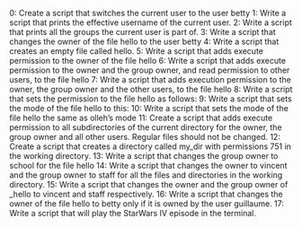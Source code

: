 0: Create a script that switches the current user to the user betty
1: Write a script that prints the effective username of the current user.
2: Write a script that prints all the groups the current user is part of.
3: Write a script that changes the owner of the file hello to the user betty
4: Write a script that creates an empty file called hello.
5: Write a script that adds execute permission to the owner of the file hello
6: Write a script that adds execute permission to the owner and the group owner, and read permission to other users, to the file hello
7: Write a script that adds execution permission to the owner, the group owner and the other users, to the file hello
8: Write a script that sets the permission to the file hello as follows:
9: Write a script that sets the mode of the file hello to this:
10: Write a script that sets the mode of the file hello the same as olleh’s mode
11: Create a script that adds execute permission to all subdirectories of the current directory for the owner, the group owner and all other users. Regular files should not be changed.
12: Create a script that creates a directory called my_dir with permissions 751 in the working directory.
13: Write a script that changes the group owner to school for the file hello
14: Write a script that changes the owner to vincent and the group owner to staff for all the files and directories in the working directory.
15: Write a script that changes the owner and the group owner of _hello to vincent and staff respectively.
16: Write a script that changes the owner of the file hello to betty only if it is owned by the user guillaume.
17: Write a script that will play the StarWars IV episode in the terminal.
